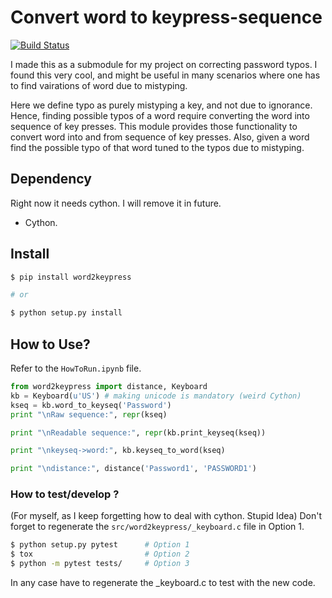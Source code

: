 # Convert word to keypress-sequence
[![Build Status](https://travis-ci.org/rchatterjee/word2keypress.svg?branch=master)](https://travis-ci.org/rchatterjee/word2keypress)

I made this as a submodule for my project on correcting password typos. I found
this very cool, and might be useful in many scenarios where one has to find
vairations of word due to mistyping.

Here we define typo as purely mistyping a key, and not due to ignorance. Hence,
finding possible typos of a word require converting the word into sequence of
key presses. This module provides those functionality to convert word into and
from sequence of key presses.  Also, given a word find the possible typo of that
word tuned to the typos due to mistyping.

## Dependency
Right now it needs cython. I will remove it in future.
* Cython.

## Install
```bash
$ pip install word2keypress

# or

$ python setup.py install
```

## How to Use?

Refer to the `HowToRun.ipynb` file.

```python
from word2keypress import distance, Keyboard
kb = Keyboard(u'US') # making unicode is mandatory (weird Cython)
kseq = kb.word_to_keyseq('Password')
print "\nRaw sequence:", repr(kseq)

print "\nReadable sequence:", repr(kb.print_keyseq(kseq))

print "\nkeyseq->word:", kb.keyseq_to_word(kseq)

print "\ndistance:", distance('Password1', 'PASSWORD1')
```


### How to test/develop ?
(For myself, as I keep forgetting how to deal with cython. Stupid Idea)
Don't forget to regenerate the `src/word2keypress/_keyboard.c` file in
Option 1.
```bash
$ python setup.py pytest      # Option 1
$ tox                         # Option 2
$ python -m pytest tests/     # Option 3
```
In any case have to regenerate the _keyboard.c to test with the new code.


